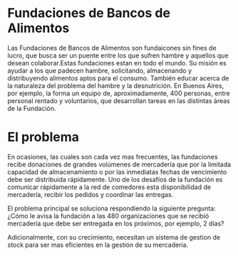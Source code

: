 Fundaciones de Bancos de Alimentos
===

Las Fundaciones de Bancos de Alimentos son fundaicones sin fines de lucro, que busca ser un puente entre los que sufren hambre y aquellos que desean colaborar.Estas fundaciones estan en todo el mundo.
Su misión es ayudar a los que padecen hambre, solicitando, almacenando y distribuyendo alimentos aptos para el consumo. También educar acerca de la naturaleza del problema del hambre y la desnutrición.
En Buenos Aires, por ejemplo, la forma un equipo  de, aproximadamente, 400 personas, entre personal rentado y voluntarios, que desarrollan tareas en las distintas áreas de la Fundación.

El problema
===
En ocasiones, las cuales son cada vez mas frecuentes, las fundaciones recibe donaciones de grandes volúmenes de mercadería que por la limitada capacidad de almacenamiento o por las inmediatas fechas de vencimiento debe ser distribuida rápidamente.
Uno de los desafíos de la fundación es comunicar rápidamente a la red de comedores esta disponibilidad de mercadería, recibir los pedidos y coordinar las entregas. 

El problema principal se soluciona respondiendo la siguiente pregunta: ¿Cómo le avisa la fundación a las 480 organizaciones que se recibió mercadería que debe ser entregada en los próximos, por ejemplo, 2 días?

Adicionalmente, con su crecimiento, necesitan un sistema de gestion de stock para ser mas eficientes en la gestión de su mercaderia.

